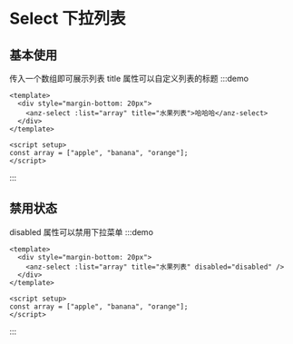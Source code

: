 # Select 下拉列表

## 基本使用

传入一个数组即可展示列表
title 属性可以自定义列表的标题
:::demo

```vue
<template>
  <div style="margin-bottom: 20px">
    <anz-select :list="array" title="水果列表">哈哈哈</anz-select>
  </div>
</template>

<script setup>
const array = ["apple", "banana", "orange"];
</script>
```

:::

## 禁用状态

disabled 属性可以禁用下拉菜单
:::demo

```vue
<template>
  <div style="margin-bottom: 20px">
    <anz-select :list="array" title="水果列表" disabled="disabled" />
  </div>
</template>

<script setup>
const array = ["apple", "banana", "orange"];
</script>
```

:::
